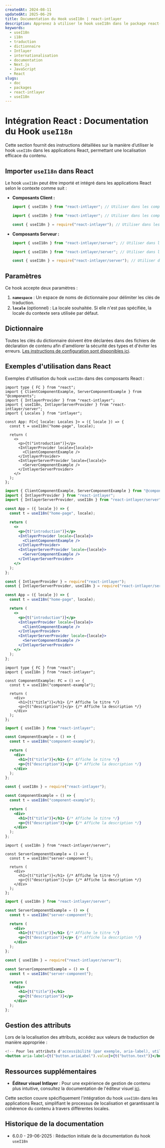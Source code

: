 ```yaml
---
createdAt: 2024-08-11
updatedAt: 2025-06-29
title: Documentation du Hook useI18n | react-intlayer
description: Apprenez à utiliser le hook useI18n dans le package react-intlayer
keywords:
  - useI18n
  - i18n
  - traduction
  - dictionnaire
  - Intlayer
  - internationalisation
  - documentation
  - Next.js
  - JavaScript
  - React
slugs:
  - doc
  - packages
  - react-intlayer
  - useI18n
---
```


# Intégration React : Documentation du Hook `useI18n`

Cette section fournit des instructions détaillées sur la manière d’utiliser le hook `useI18n` dans les applications React, permettant une localisation efficace du contenu.

## Importer `useI18n` dans React

Le hook `useI18n` peut être importé et intégré dans les applications React selon le contexte comme suit :

- **Composants Client :**

  ```typescript codeFormat="typescript"
  import { useI18n } from "react-intlayer"; // Utiliser dans les composants React côté client
  ```

  ```javascript codeFormat="esm"
  import { useI18n } from "react-intlayer"; // Utiliser dans les composants React côté client
  ```

  ```javascript codeFormat="commonjs"
  const { useI18n } = require("react-intlayer"); // Utiliser dans les composants React côté client
  ```

- **Composants Serveur :**

  ```typescript codeFormat="commonjs"
  import { useI18n } from "react-intlayer/server"; // Utiliser dans les composants React côté serveur
  ```

  ```javascript codeFormat="esm"
  import { useI18n } from "react-intlayer/server"; // Utiliser dans les composants React côté serveur
  ```

  ```javascript codeFormat="commonjs"
  const { useI18n } = require("react-intlayer/server"); // Utiliser dans les composants React côté serveur
  ```

## Paramètres

Ce hook accepte deux paramètres :

1. **`namespace`** : Un espace de noms de dictionnaire pour délimiter les clés de traduction.
2. **`locale`** (optionnel) : La locale souhaitée. Si elle n'est pas spécifiée, la locale du contexte sera utilisée par défaut.

## Dictionnaire

Toutes les clés du dictionnaire doivent être déclarées dans des fichiers de déclaration de contenu afin d'améliorer la sécurité des types et d'éviter les erreurs. [Les instructions de configuration sont disponibles ici](https://github.com/aymericzip/intlayer/blob/main/docs/docs/fr/dictionary/get_started.md).

## Exemples d'utilisation dans React

Exemples d'utilisation du hook `useI18n` dans des composants React :

```tsx fileName="src/App.tsx" codeFormat="typescript"
import type { FC } from "react";
import { ClientComponentExample, ServerComponentExample } from "@components";
import { IntlayerProvider } from "react-intlayer";
import { useI18n, IntlayerServerProvider } from "react-intlayer/server";
import { Locales } from "intlayer";

const App: FC<{ locale: Locales }> = ({ locale }) => {
  const t = useI18n("home-page", locale);

  return (
    <>
      <p>{t("introduction")}</p>
      <IntlayerProvider locale={locale}>
        <ClientComponentExample />
      </IntlayerProvider>
      <IntlayerServerProvider locale={locale}>
        <ServerComponentExample />
      </IntlayerServerProvider>
    </>
  );
};
```

```jsx fileName="src/app.jsx" codeFormat="esm"
import { ClientComponentExample, ServerComponentExample } from "@components";
import { IntlayerProvider } from "react-intlayer";
import { IntlayerServerProvider, useI18n } from "react-intlayer/server";

const App = ({ locale }) => {
  const t = useI18n("home-page", locale);

  return (
    <>
      <p>{t("introduction")}</p>
      <IntlayerProvider locale={locale}>
        <ClientComponentExample />
      </IntlayerProvider>
      <IntlayerServerProvider locale={locale}>
        <ServerComponentExample />
      </IntlayerServerProvider>
    </>
  );
};
```

```jsx fileName="src/app.cjs" codeFormat="commonjs"
const { IntlayerProvider } = require("react-intlayer");
const { IntlayerServerProvider, useI18n } = require("react-intlayer/server");

const App = ({ locale }) => {
  const t = useI18n("home-page", locale);

  return (
    <>
      <p>{t("introduction")}</p>
      <IntlayerProvider locale={locale}>
        <ClientComponentExample />
      </IntlayerProvider>
      <IntlayerServerProvider locale={locale}>
        <ServerComponentExample />
      </IntlayerServerProvider>
    </>
  );
};
```

```tsx fileName="src/components/ComponentExample.tsx" codeFormat="typescript"
import type { FC } from "react";
import { useI18n } from "react-intlayer";

const ComponentExample: FC = () => {
  const t = useI18n("component-example");

  return (
    <div>
      <h1>{t("title")}</h1> {/* Affiche le titre */}
      <p>{t("description")}</p> {/* Affiche la description */}
    </div>
  );
};
```

```jsx fileName="src/components/ComponentExample.jsx" codeFormat="esm"
import { useI18n } from "react-intlayer";

const ComponentExample = () => {
  const t = useI18n("component-example");

  return (
    <div>
      <h1>{t("title")}</h1> {/* Affiche le titre */}
      <p>{t("description")}</p> {/* Affiche la description */}
    </div>
  );
};
```

```jsx fileName="src/components/ComponentExample.cjs" codeFormat="commonjs"
const { useI18n } = require("react-intlayer");

const ComponentExample = () => {
  const t = useI18n("component-example");

  return (
    <div>
      <h1>{t("title")}</h1> {/* Affiche le titre */}
      <p>{t("description")}</p> {/* Affiche la description */}
    </div>
  );
};
```

```tsx fileName="src/components/ServerComponentExample.tsx" codeFormat="typescript"
import { useI18n } from "react-intlayer/server";

const ServerComponentExample = () => {
  const t = useI18n("server-component");

  return (
    <div>
      <h1>{t("title")}</h1> {/* Affiche le titre */}
      <p>{t("description")}</p> {/* Affiche la description */}
    </div>
  );
};
```

```jsx fileName="src/components/ServerComponentExample.jsx" codeFormat="esm"
import { useI18n } from "react-intlayer/server";

const ServerComponentExample = () => {
  const t = useI18n("server-component");

  return (
    <div>
      <h1>{t("title")}</h1> {/* Affiche le titre */}
      <p>{t("description")}</p> {/* Affiche la description */}
    </div>
  );
};
```

```jsx fileName="src/components/ServerComponentExample.cjs" codeFormat="commonjs"
const { useI18n } = require("react-intlayer/server");

const ServerComponentExample = () => {
  const t = useI18n("server-component");

  return (
    <div>
      <h1>{t("title")}</h1>
      <p>{t("description")}</p>
    </div>
  );
};
```

## Gestion des attributs

Lors de la localisation des attributs, accédez aux valeurs de traduction de manière appropriée :

```jsx
<!-- Pour les attributs d'accessibilité (par exemple, aria-label), utilisez .value car des chaînes pures sont requises -->
<button aria-label={t("button.ariaLabel").value}>{t("button.text")}</button>
```

## Ressources supplémentaires

- **Éditeur visuel Intlayer** : Pour une expérience de gestion de contenu plus intuitive, consultez la documentation de l'éditeur visuel [ici](https://github.com/aymericzip/intlayer/blob/main/docs/docs/fr/intlayer_visual_editor.md).

Cette section couvre spécifiquement l'intégration du hook `useI18n` dans les applications React, simplifiant le processus de localisation et garantissant la cohérence du contenu à travers différentes locales.

## Historique de la documentation

- 6.0.0 - 29-06-2025 : Rédaction initiale de la documentation du hook `useI18n`
